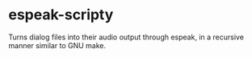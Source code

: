 espeak-scripty
==============

Turns dialog files into their audio output through espeak, in a recursive manner similar to GNU make.